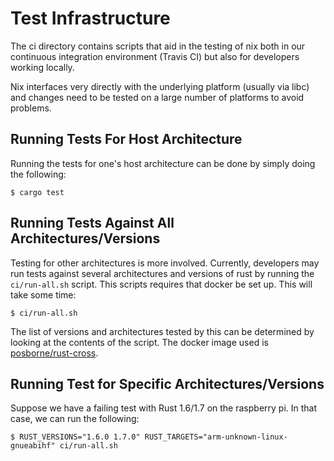 Test Infrastructure
===================

The ci directory contains scripts that aid in the testing of nix both
in our continuous integration environment (Travis CI) but also for
developers working locally.

Nix interfaces very directly with the underlying platform (usually via
libc) and changes need to be tested on a large number of platforms to
avoid problems.

Running Tests For Host Architecture
-----------------------------------

Running the tests for one's host architecture can be done by simply
doing the following:

    $ cargo test

Running Tests Against All Architectures/Versions
------------------------------------------------

Testing for other architectures is more involved.  Currently,
developers may run tests against several architectures and versions of
rust by running the `ci/run-all.sh` script.  This scripts requires
that docker be set up.  This will take some time:

    $ ci/run-all.sh

The list of versions and architectures tested by this can be
determined by looking at the contents of the script.  The docker image
used is [posborne/rust-cross][posborne/rust-cross].

Running Test for Specific Architectures/Versions
------------------------------------------------

Suppose we have a failing test with Rust 1.6/1.7 on the raspberry pi.  In
that case, we can run the following:

    $ RUST_VERSIONS="1.6.0 1.7.0" RUST_TARGETS="arm-unknown-linux-gnueabihf" ci/run-all.sh

[posborne/rust-cross]: https://github.com/posborne/docker-rust-cross
